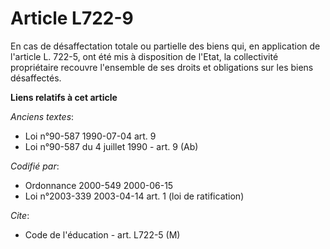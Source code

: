 # Article L722-9

En cas de désaffectation totale ou partielle des biens qui, en application de l'article L. 722-5, ont été mis à disposition
de l'Etat, la collectivité propriétaire recouvre l'ensemble de ses droits et obligations sur les biens désaffectés.

**Liens relatifs à cet article**

_Anciens textes_:

  - Loi n°90-587 1990-07-04 art. 9
  - Loi n°90-587 du 4 juillet 1990 - art. 9 (Ab)

_Codifié par_:

  - Ordonnance 2000-549 2000-06-15
  - Loi n°2003-339 2003-04-14 art. 1 (loi de ratification)

_Cite_:

  - Code de l'éducation - art. L722-5 (M)

